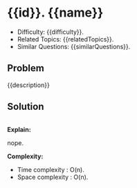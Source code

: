 # {{id}}. {{name}}

- Difficulty: {{difficulty}}.
- Related Topics: {{relatedTopics}}.
- Similar Questions: {{similarQuestions}}.

## Problem

{{description}}

## Solution

```java

```

**Explain:**

nope.

**Complexity:**

* Time complexity : O(n).
* Space complexity : O(n).

